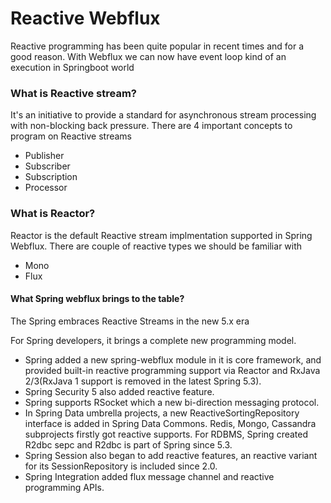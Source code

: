 # Reactive Webflux
Reactive programming has been quite popular in recent times and for a good reason. With Webflux we can now have event loop kind of an execution in Springboot world
### What is Reactive stream?
It's an initiative to provide a standard for asynchronous stream processing with non-blocking back pressure.
There are 4 important concepts to program on Reactive streams
- Publisher
- Subscriber
- Subscription
- Processor

### What is Reactor?
Reactor is the default Reactive stream implmentation supported in Spring Webflux. There are couple of reactive types we should be familiar with
- Mono
- Flux

#### What Spring webflux brings to the table?
The Spring embraces Reactive Streams in the new 5.x era

For Spring developers, it brings a complete new programming model.

- Spring added a new spring-webflux module in it is core framework, and provided built-in reactive programming support via Reactor and RxJava 2/3(RxJava 1 support is removed in the latest Spring 5.3).
- Spring Security 5 also added reactive feature.
- Spring supports RSocket which a new bi-direction messaging protocol.
- In Spring Data umbrella projects, a new ReactiveSortingRepository interface is added in Spring Data Commons. Redis, Mongo, Cassandra subprojects firstly got reactive supports. For RDBMS, Spring created R2dbc sepc and R2dbc is part of Spring since 5.3.
- Spring Session also began to add reactive features, an reactive variant for its SessionRepository is included since 2.0.
- Spring Integration added flux message channel and reactive programming APIs.
